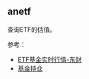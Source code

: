 ## anetf

查询ETF的估值。


参考：

- [ETF基金实时行情-东财](https://akshare.akfamily.xyz/data/fund/fund_public.html#etf)
- [基金持仓](https://akshare.akfamily.xyz/data/fund/fund_public.html#id40)
